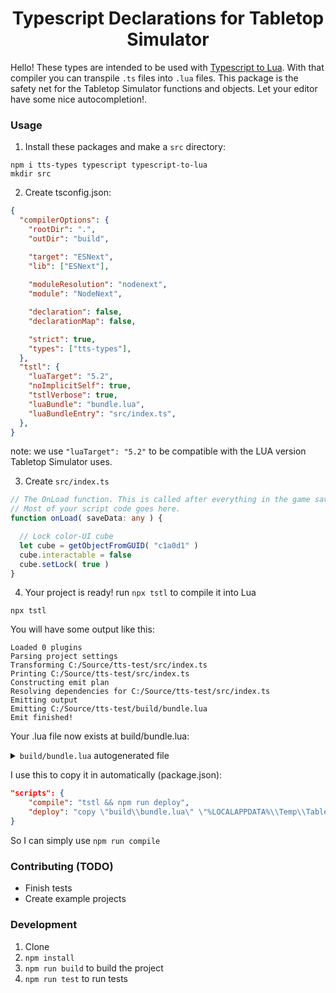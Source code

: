 <div align="center">

# Typescript Declarations for Tabletop Simulator

</div>

Hello! These types are intended to be used with [Typescript to Lua](https://typescripttolua.github.io). With that compiler you can transpile `.ts` files into `.lua` files. This package is the safety net for the Tabletop Simulator functions and objects. Let your editor have some nice autocompletion!.

### Usage

1. Install these packages and make a `src` directory: 
```
npm i tts-types typescript typescript-to-lua
mkdir src
```
2. Create tsconfig.json:

```json
{
  "compilerOptions": {
    "rootDir": ".",
    "outDir": "build",

    "target": "ESNext",
    "lib": ["ESNext"],
    
    "moduleResolution": "nodenext",
    "module": "NodeNext",

    "declaration": false,
    "declarationMap": false,

    "strict": true,
    "types": ["tts-types"],
  },
  "tstl": {
    "luaTarget": "5.2",
    "noImplicitSelf": true,
    "tstlVerbose": true,
    "luaBundle": "bundle.lua",
    "luaBundleEntry": "src/index.ts",
  },
}
```

note: we use `"luaTarget": "5.2"` to be compatible with the LUA version Tabletop Simulator uses.

3. Create `src/index.ts`
```typescript
// The OnLoad function. This is called after everything in the game save finishes loading.
// Most of your script code goes here.
function onLoad( saveData: any ) {

  // Lock color-UI cube
  let cube = getObjectFromGUID( "c1a0d1" )
  cube.interactable = false
  cube.setLock( true )
}
```

4. Your project is ready! run `npx tstl` to compile it into Lua
```
npx tstl
```

You will have some output like this:

```
Loaded 0 plugins
Parsing project settings
Transforming C:/Source/tts-test/src/index.ts
Printing C:/Source/tts-test/src/index.ts
Constructing emit plan
Resolving dependencies for C:/Source/tts-test/src/index.ts
Emitting output
Emitting C:/Source/tts-test/build/bundle.lua
Emit finished!
```

Your .lua file now exists at build/bundle.lua:

<details>
<summary><code>build/bundle.lua</code> autogenerated file</summary>

```lua
--[[ Generated with https://github.com/TypeScriptToLua/TypeScriptToLua ]]

local ____modules = {}
local ____moduleCache = {}
local ____originalRequire = require
local function require(file, ...)
    if ____moduleCache[file] then
        return ____moduleCache[file].value
    end
    if ____modules[file] then
        local module = ____modules[file]
        ____moduleCache[file] = { value = (select("#", ...) > 0) and module(...) or module(file) }
        return ____moduleCache[file].value
    else
        if ____originalRequire then
            return ____originalRequire(file)
        else
            error("module '" .. file .. "' not found")
        end
    end
end
____modules = {
["src.index"] = function(...) 
--[[ Generated with https://github.com/TypeScriptToLua/TypeScriptToLua ]]
function onLoad(saveData)
    local cube = getObjectFromGUID("c1a0d1")
    cube.interactable = false
    cube.setLock(true)
end
 end,
}
return require("src.index", ...)
```

</details>

I use this to copy it in automatically (package.json):

```json
"scripts": {
    "compile": "tstl && npm run deploy",
    "deploy": "copy \"build\\bundle.lua\" \"%LOCALAPPDATA%\\Temp\\TabletopSimulator\\Tabletop Simulator Lua\\Global.-1.lua\""
}
```

So I can simply use `npm run compile`

### Contributing (TODO)

- Finish tests
- Create example projects

### Development

1. Clone
2. `npm install`
3. `npm run build` to build the project
4. `npm run test` to run tests